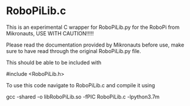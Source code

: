 # RoboPiLib.c
This is an experimental C wrapper for RoboPiLib.py for the RoboPi from Mikronauts, USE WITH CAUTION!!!!!

Please read the documentation provided by Mikronauts before use, make sure to have read through the original RoboPiLib.py file. 

This should be able to be included with

  #include <RoboPiLib.h>

To use this code navigate to RoboPiLib.c and compile it using 

gcc -shared -o libRoboPiLib.so -fPIC RoboPiLib.c -lpython3.7m
